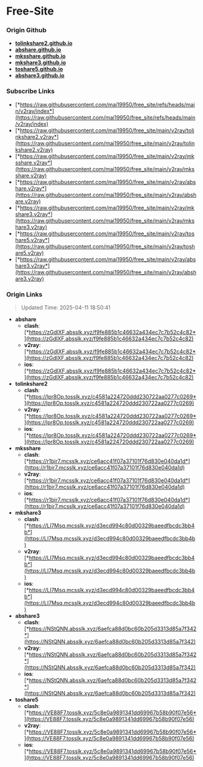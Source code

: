 # Free-Site

### Origin Github

- [**tolinkshare2.github.io**](https://github.com/tolinkshare2/tolinkshare2.github.io)
- [**abshare.github.io**](https://github.com/abshare/abshare.github.io)
- [**mksshare.github.io**](https://github.com/mksshare/mksshare.github.io)
- [**mkshare3.github.io**](https://github.com/mkshare3/mkshare3.github.io)
- [**toshare5.github.io**](https://github.com/toshare5/toshare5.github.io)
- [**abshare3.github.io**](https://github.com/abshare3/abshare3.github.io)

### Subscribe Links

- [*https://raw.githubusercontent.com/mai19950/free_site/refs/heads/main/v2ray/index*](https://raw.githubusercontent.com/mai19950/free_site/refs/heads/main/v2ray/index)
- [*https://raw.githubusercontent.com/mai19950/free_site/main/v2ray/tolinkshare2.v2ray*](https://raw.githubusercontent.com/mai19950/free_site/main/v2ray/tolinkshare2.v2ray)
- [*https://raw.githubusercontent.com/mai19950/free_site/main/v2ray/mksshare.v2ray*](https://raw.githubusercontent.com/mai19950/free_site/main/v2ray/mksshare.v2ray)
- [*https://raw.githubusercontent.com/mai19950/free_site/main/v2ray/abshare.v2ray*](https://raw.githubusercontent.com/mai19950/free_site/main/v2ray/abshare.v2ray)
- [*https://raw.githubusercontent.com/mai19950/free_site/main/v2ray/mkshare3.v2ray*](https://raw.githubusercontent.com/mai19950/free_site/main/v2ray/mkshare3.v2ray)
- [*https://raw.githubusercontent.com/mai19950/free_site/main/v2ray/toshare5.v2ray*](https://raw.githubusercontent.com/mai19950/free_site/main/v2ray/toshare5.v2ray)
- [*https://raw.githubusercontent.com/mai19950/free_site/main/v2ray/abshare3.v2ray*](https://raw.githubusercontent.com/mai19950/free_site/main/v2ray/abshare3.v2ray)

### Origin Links

> Updated Time: 2025-04-11 18:50:41

- **abshare**
  - **clash**: [*https://zGdlXF.absslk.xyz/f9fe885b1c46632a434ec7c7b52c4c82*](https://zGdlXF.absslk.xyz/f9fe885b1c46632a434ec7c7b52c4c82)
  - **v2ray**: [*https://zGdlXF.absslk.xyz/f9fe885b1c46632a434ec7c7b52c4c82*](https://zGdlXF.absslk.xyz/f9fe885b1c46632a434ec7c7b52c4c82)
  - **ios**: [*https://zGdlXF.absslk.xyz/f9fe885b1c46632a434ec7c7b52c4c82*](https://zGdlXF.absslk.xyz/f9fe885b1c46632a434ec7c7b52c4c82)
- **tolinkshare2**
  - **clash**: [*https://lpr8Op.tosslk.xyz/c4581a224720ddd230722aa0277c0269*](https://lpr8Op.tosslk.xyz/c4581a224720ddd230722aa0277c0269)
  - **v2ray**: [*https://lpr8Op.tosslk.xyz/c4581a224720ddd230722aa0277c0269*](https://lpr8Op.tosslk.xyz/c4581a224720ddd230722aa0277c0269)
  - **ios**: [*https://lpr8Op.tosslk.xyz/c4581a224720ddd230722aa0277c0269*](https://lpr8Op.tosslk.xyz/c4581a224720ddd230722aa0277c0269)
- **mksshare**
  - **clash**: [*https://r1bir7.mcsslk.xyz/ce6acc41f07a37101f76d830e040da1d*](https://r1bir7.mcsslk.xyz/ce6acc41f07a37101f76d830e040da1d)
  - **v2ray**: [*https://r1bir7.mcsslk.xyz/ce6acc41f07a37101f76d830e040da1d*](https://r1bir7.mcsslk.xyz/ce6acc41f07a37101f76d830e040da1d)
  - **ios**: [*https://r1bir7.mcsslk.xyz/ce6acc41f07a37101f76d830e040da1d*](https://r1bir7.mcsslk.xyz/ce6acc41f07a37101f76d830e040da1d)
- **mkshare3**
  - **clash**: [*https://LI7Msq.mcsslk.xyz/d3ecd994c80d00329baeedfbcdc3bb4b*](https://LI7Msq.mcsslk.xyz/d3ecd994c80d00329baeedfbcdc3bb4b)
  - **v2ray**: [*https://LI7Msq.mcsslk.xyz/d3ecd994c80d00329baeedfbcdc3bb4b*](https://LI7Msq.mcsslk.xyz/d3ecd994c80d00329baeedfbcdc3bb4b)
  - **ios**: [*https://LI7Msq.mcsslk.xyz/d3ecd994c80d00329baeedfbcdc3bb4b*](https://LI7Msq.mcsslk.xyz/d3ecd994c80d00329baeedfbcdc3bb4b)
- **abshare3**
  - **clash**: [*https://NStQNN.absslk.xyz/6aefca88d0bc60b205d3313d85a7f342*](https://NStQNN.absslk.xyz/6aefca88d0bc60b205d3313d85a7f342)
  - **v2ray**: [*https://NStQNN.absslk.xyz/6aefca88d0bc60b205d3313d85a7f342*](https://NStQNN.absslk.xyz/6aefca88d0bc60b205d3313d85a7f342)
  - **ios**: [*https://NStQNN.absslk.xyz/6aefca88d0bc60b205d3313d85a7f342*](https://NStQNN.absslk.xyz/6aefca88d0bc60b205d3313d85a7f342)
- **toshare5**
  - **clash**: [*https://VE88F7.tosslk.xyz/5c8e0a9891341dd69967b58b90f07e56*](https://VE88F7.tosslk.xyz/5c8e0a9891341dd69967b58b90f07e56)
  - **v2ray**: [*https://VE88F7.tosslk.xyz/5c8e0a9891341dd69967b58b90f07e56*](https://VE88F7.tosslk.xyz/5c8e0a9891341dd69967b58b90f07e56)
  - **ios**: [*https://VE88F7.tosslk.xyz/5c8e0a9891341dd69967b58b90f07e56*](https://VE88F7.tosslk.xyz/5c8e0a9891341dd69967b58b90f07e56)
